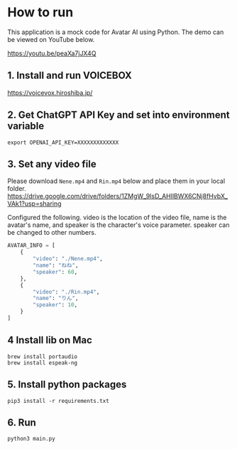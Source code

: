 # How to run

This application is a mock code for Avatar AI using Python. The demo can be viewed on YouTube below.

https://youtu.be/peaXa7jJX4Q

## 1. Install and run VOICEBOX

https://voicevox.hiroshiba.jp/

## 2. Get ChatGPT API Key and set into environment variable

```commandline
export OPENAI_API_KEY=XXXXXXXXXXXXX
```

## 3. Set any video file

Please download `Nene.mp4` and `Rin.mp4` below and place them in your local folder.
https://drive.google.com/drive/folders/1ZMgW_9IsD_AHIlBWX6CNj8fHvbX_VAk1?usp=sharing

Configured the following.
video is the location of the video file, name is the avatar's name, and speaker is the character's voice parameter. speaker can be changed to other numbers.

```python
AVATAR_INFO = [
    {
        "video": "./Nene.mp4",
        "name": "ねね",
        "speaker": 60,
    },
    {
        "video": "./Rin.mp4",
        "name": "りん",
        "speaker": 10,
    }
]
```

## 4 Install lib on Mac 

```commandline
brew install portaudio
brew install espeak-ng
```

## 5. Install python packages

```commandline
pip3 install -r requirements.txt
```

## 6. Run

```commandline
python3 main.py
```